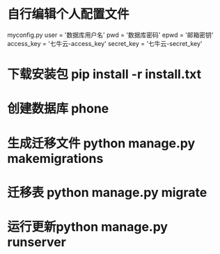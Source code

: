 # 自行编辑个人配置文件
myconfig.py
user = '数据库用户名'
pwd = '数据库密码'
epwd = '邮箱密钥'
access_key = '七牛云-access_key'
secret_key = '七牛云-secret_key'


# 下载安装包 pip install -r install.txt 
# 创建数据库 phone
# 生成迁移文件 python manage.py makemigrations
# 迁移表 python manage.py migrate
# 运行更新python manage.py runserver
